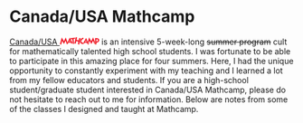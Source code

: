 # Canada/USA Mathcamp

[Canada/USA ![Mathcamp](images/mathcamp-icon.png)](https://www.mathcamp.org/) is an intensive 5-week-long <strike>summer program</strike> cult for mathematically talented high school students.
I was fortunate to be able to participate in this amazing place for four summers.
Here, I had the unique opportunity to constantly experiment with my teaching and I learned a lot from my fellow educators and students.
If you are a high-school student/graduate student interested in Canada/USA Mathcamp, please do not hesitate to reach out to me for information.
Below are notes from some of the classes I designed and taught at Mathcamp.

